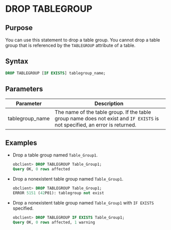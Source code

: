 # DROP TABLEGROUP

## Purpose

You can use this statement to drop a table group. You cannot drop a table group that is referenced by the `TABLEGROUP` attribute of a table.

## Syntax

```sql
DROP TABLEGROUP [IF EXISTS] tablegroup_name;
```

## Parameters

| **Parameter** | **Description** |
|-----------------|-----------------------------------------------|
| tablegroup_name | The name of the table group. If the table group name does not exist and `IF EXISTS` is not specified, an error is returned.  |

## Examples

* Drop a table group named `Table_Group1`.

   ```sql
   obclient> DROP TABLEGROUP Table_Group1;
   Query OK, 0 rows affected
   ```

* Drop a nonexistent table group named `Table_Group1`.

   ```sql
   obclient> DROP TABLEGROUP Table_Group1;
   ERROR 5151 (42P01): tablegroup not exist
   ```

* Drop a nonexistent table group named `Table_Group1` with `IF EXISTS` specified.

   ```sql
   obclient> DROP TABLEGROUP IF EXISTS Table_Group1;
   Query OK, 0 rows affected, 1 warning
   ```
